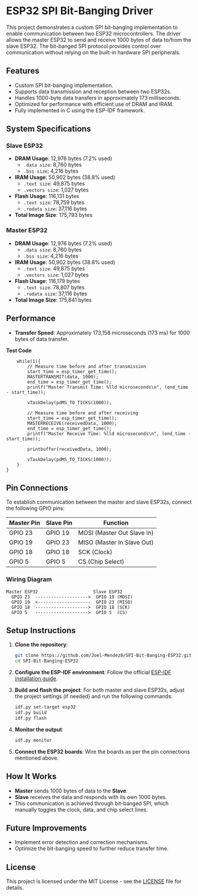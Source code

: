 
# ESP32 SPI Bit-Banging Driver

This project demonstrates a custom SPI bit-banging implementation to enable communication between two ESP32 microcontrollers. The driver allows the master ESP32 to send and receive 1000 bytes of data to/from the slave ESP32. The bit-banged SPI protocol provides control over communication without relying on the built-in hardware SPI peripherals.

## Features

- Custom SPI bit-banging implementation.
- Supports data transmission and reception between two ESP32s.
- Handles 1000-byte data transfers in approximately 173 milliseconds.
- Optimized for performance with efficient use of DRAM and IRAM.
- Fully implemented in C using the ESP-IDF framework.

## System Specifications

### Slave ESP32
- **DRAM Usage**: 12,976 bytes (7.2% used)
  - `.data size`: 8,760 bytes
  - `.bss size`: 4,216 bytes
- **IRAM Usage**: 50,902 bytes (38.8% used)
  - `.text size`: 49,875 bytes
  - `.vectors size`: 1,027 bytes
- **Flash Usage**: 116,131 bytes
  - `.text size`: 78,759 bytes
  - `.rodata size`: 37,116 bytes
- **Total Image Size**: 175,793 bytes

### Master ESP32
- **DRAM Usage**: 12,976 bytes (7.2% used)
  - `.data size`: 8,760 bytes
  - `.bss size`: 4,216 bytes
- **IRAM Usage**: 50,902 bytes (38.8% used)
  - `.text size`: 49,875 bytes
  - `.vectors size`: 1,027 bytes
- **Flash Usage**: 116,179 bytes
  - `.text size`: 78,807 bytes
  - `.rodata size`: 37,116 bytes
- **Total Image Size**: 175,841 bytes

## Performance

- **Transfer Speed**: Approximately 173,158 microseconds (173 ms) for 1000 bytes of data transfer.

**Test Code**
```
    while(1){
        // Measure time before and after transmission
        start_time = esp_timer_get_time();
        MASTERTRANSMIT(data, 1000);
        end_time = esp_timer_get_time();
        printf("Master Transmit Time: %lld microseconds\n", (end_time - start_time));

        vTaskDelay(pdMS_TO_TICKS(1000));

        // Measure time before and after receiving
        start_time = esp_timer_get_time();
        MASTERRECEIVE(receivedData, 1000);
        end_time = esp_timer_get_time();
        printf("Master Receive Time: %lld microseconds\n", (end_time - start_time));

        printbuffer(receivedData, 1000);

        vTaskDelay(pdMS_TO_TICKS(1000));
    }
}
```

## Pin Connections

To establish communication between the master and slave ESP32s, connect the following GPIO pins:

| Master Pin | Slave Pin | Function     |
|------------|-----------|--------------|
| GPIO 23    | GPIO 19   | MOSI (Master Out Slave In) |
| GPIO 19    | GPIO 23   | MISO (Master In Slave Out)  |
| GPIO 18    | GPIO 18   | SCK (Clock)  |
| GPIO 5     | GPIO 5    | CS (Chip Select) |

### Wiring Diagram

```
Master ESP32                     Slave ESP32
  GPIO 23  -------------------->  GPIO 19 (MOSI)
  GPIO 19  <--------------------  GPIO 23 (MISO)
  GPIO 18  -------------------->  GPIO 18 (SCK)
  GPIO 5   -------------------->  GPIO 5  (CS)
```

## Setup Instructions

1. **Clone the repository**:
   ```bash
   git clone https://github.com/Joel-Mendez0/SPI-Bit-Banging-ESP32.git
   cd SPI-Bit-Banging-ESP32
   ```

2. **Configure the ESP-IDF environment**:
   Follow the official [ESP-IDF installation guide](https://docs.espressif.com/projects/esp-idf/en/latest/esp32/get-started/index.html).

3. **Build and flash the project**:
   For both master and slave ESP32s, adjust the project settings (if needed) and run the following commands:
   ```bash
   idf.py set-target esp32
   idf.py build
   idf.py flash
   ```

4. **Monitor the output**:
   ```bash
   idf.py monitor
   ```

5. **Connect the ESP32 boards**:
   Wire the boards as per the pin connections mentioned above.

## How It Works

- **Master** sends 1000 bytes of data to the **Slave**.
- **Slave** receives the data and responds with its own 1000 bytes.
- This communication is achieved through bit-banged SPI, which manually toggles the clock, data, and chip select lines.

## Future Improvements

- Implement error detection and correction mechanisms.
- Optimize the bit-banging speed to further reduce transfer time.

## License

This project is licensed under the MIT License - see the [LICENSE](LICENSE) file for details.
